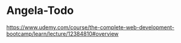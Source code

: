 # Angela-Todo

https://www.udemy.com/course/the-complete-web-development-bootcamp/learn/lecture/12384810#overview
